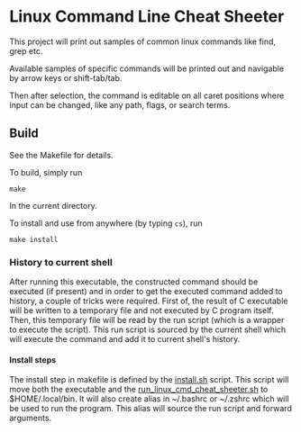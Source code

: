 # Linux Command Line Cheat Sheeter
This project will print out samples of common linux commands like
find, grep etc.

Available samples of specific commands will be printed out and navigable by arrow keys or shift-tab/tab.

Then after selection, the command is editable on all caret positions where input can be changed, like any path, flags, or search terms.

## Build
See the Makefile for details.

To build, simply run
````
make
````
In the current directory.

To install and use from anywhere (by typing ````cs````), run
````
make install
````

### History to current shell
After running this executable, the constructed command should be executed (if present) and in order to get the executed command added to history, a couple of tricks were required.
First of, the result of C executable will be written to a temporary file and not executed by C program itself. Then, this temporary file will be read by the run script (which is a wrapper to execute the script). This run script is sourced by the current shell which will execute the command and add it to current shell's history.

#### Install steps
The install step in makefile is defined by the [install.sh](install.sh) script.
This script will move both the executable and the [run_linux_cmd_cheat_sheeter.sh](run_linux_cmd_cheat_sheeter.sh) to $HOME/.local/bin.
It will also create alias in ~/.bashrc or ~/.zshrc which will be used to run the program.
This alias will source the run script and forward arguments.
